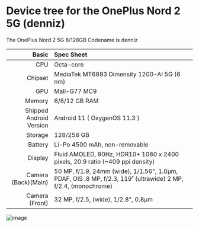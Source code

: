 Device tree for the OnePlus Nord 2 5G (denniz)
=================================================

The OnePlus Nord 2 5G 8/128GB Codename is denniz

| Basic                   | Spec Sheet                                                                                                                     |
| -----------------------:|:------------------------------------------------------------------------------------------------------------------------------ |
| CPU                     | Octa-core                                                                                                                      |
| Chipset                 | MediaTek MT6893 Dimensity 1200-AI 5G (6 nm)                                                                                    |
| GPU                     | Mali-G77 MC9                                                                                                                   |
| Memory                  | 6/8/12 GB RAM                                                                                                                  |
| Shipped Android Version | Android 11 ( OxygenOS 11.3 )                                                                                                   |
| Storage                 | 128/256 GB                                                                                                                     |
| Battery                 | Li-Po 4500 mAh, non-removable                                                                                                  |
| Display                 | Fluid AMOLED, 90Hz, HDR10+ 1080 x 2400 pixels, 20:9 ratio (~409 ppi density)                                                   |
| Camera (Back)(Main)     | 50 MP, f/1.9, 24mm (wide), 1/1.56", 1.0µm, PDAF, OIS ,8 MP, f/2.3, 119˚ (ultrawide) 2 MP, f/2.4, (monochrome)                  |
| Camera (Front)          | 32 MP, f/2.5, (wide), 1/2.8", 0.8µm                                                                                            |

![image](https://fdn2.gsmarena.com/vv/pics/oneplus/oneplus-nord-2-5g-1.jpg)
